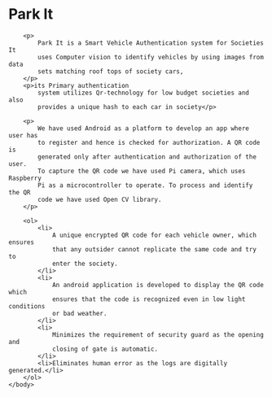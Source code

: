 <h1>Park It</h1>

        <p>
            Park It is a Smart Vehicle Authentication system for Societies It
            uses Computer vision to identify vehicles by using images from data
            sets matching roof tops of society cars, 
        </p>
        <p>its Primary authentication
            system utilizes Qr-technology for low budget societies and also
            provides a unique hash to each car in society</p>

        <p>
            We have used Android as a platform to develop an app where user has
            to register and hence is checked for authorization. A QR code is
            generated only after authentication and authorization of the user.
            To capture the QR code we have used Pi camera, which uses Raspberry
            Pi as a microcontroller to operate. To process and identify the QR
            code we have used Open CV library.
        </p>

        <ol>
            <li>
                A unique encrypted QR code for each vehicle owner, which ensures
                that any outsider cannot replicate the same code and try to
                enter the society.
            </li>
            <li>
                An android application is developed to display the QR code which
                ensures that the code is recognized even in low light conditions
                or bad weather.
            </li>
            <li>
                Minimizes the requirement of security guard as the opening and
                closing of gate is automatic.
            </li>
            <li>Eliminates human error as the logs are digitally generated.</li>
        </ol>
    </body>
